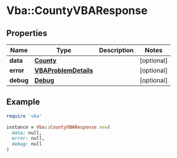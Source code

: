 # Vba::CountyVBAResponse

## Properties

| Name | Type | Description | Notes |
| ---- | ---- | ----------- | ----- |
| **data** | [**County**](County.md) |  | [optional] |
| **error** | [**VBAProblemDetails**](VBAProblemDetails.md) |  | [optional] |
| **debug** | [**Debug**](Debug.md) |  | [optional] |

## Example

```ruby
require 'vba'

instance = Vba::CountyVBAResponse.new(
  data: null,
  error: null,
  debug: null
)
```

